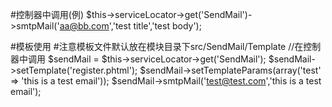 #控制器中调用(例)
$this->serviceLocator->get('SendMail')->smtpMail('aa@bb.com','test title','test body');

#模板使用
#注意模板文件默认放在模块目录下src/SendMail/Template
//在控制器中调用
$sendMail = $this->serviceLocator->get('SendMail');
$sendMail->setTemplate('register.phtml');
$sendMail->setTemplateParams(array('test' => 'this is a test email'));
$sendMail->smtpMail('test@test.com','this is a test email');
